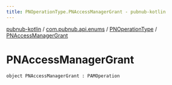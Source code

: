 ```yaml
---
title: PNOperationType.PNAccessManagerGrant - pubnub-kotlin
---
```


[pubnub-kotlin](../../index.html) / [com.pubnub.api.enums](../index.html) / [PNOperationType](index.html) / [PNAccessManagerGrant](./-p-n-access-manager-grant.html)

# PNAccessManagerGrant

`object PNAccessManagerGrant : PAMOperation`
